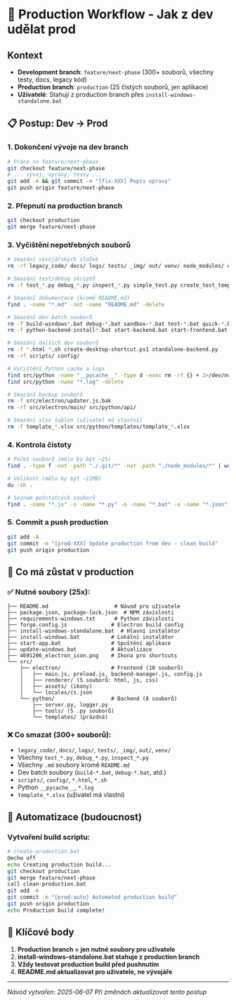 # 🚀 Production Workflow - Jak z dev udělat prod

## Kontext
- **Development branch**: `feature/next-phase` (300+ souborů, všechny testy, docs, legacy kód)
- **Production branch**: `production` (25 čistých souborů, jen aplikace)
- **Uživatelé**: Stahují z production branch přes `install-windows-standalone.bat`

## 📋 Postup: Dev → Prod

### 1. Dokončení vývoje na dev branch
```bash
# Práce na feature/next-phase
git checkout feature/next-phase
# ... vývoj, opravy, testy ...
git add -A && git commit -m "[fix-XXX] Popis opravy"
git push origin feature/next-phase
```

### 2. Přepnutí na production branch
```bash
git checkout production
git merge feature/next-phase
```

### 3. Vyčištění nepotřebných souborů
```bash
# Smazání vývojářských složek
rm -rf legacy_code/ docs/ logs/ tests/ _img/ out/ venv/ node_modules/ dist/

# Smazání test/debug skriptů
rm -f test_*.py debug_*.py inspect_*.py simple_test.py create_test_template.py

# Smazání dokumentace (kromě README.md)
find . -name "*.md" -not -name "README.md" -delete

# Smazání dev batch souborů
rm -f build-windows*.bat debug-*.bat sandbox-*.bat test-*.bat quick-*.bat
rm -f python-backend-install*.bat start-backend.bat start-frontend.bat start-with-python.bat

# Smazání dalších dev souborů
rm -f *.html *.sh create-desktop-shortcut.ps1 standalone-backend.py
rm -rf scripts/ config/ 

# Vyčištění Python cache a logs
find src/python -name "__pycache__" -type d -exec rm -rf {} + 2>/dev/null || true
find src/python -name "*.log" -delete

# Smazání backup souborů
rm -f src/electron/updater.js.bak
rm -rf src/electron/main/ src/python/api/

# Smazání xlsx šablon (uživatel má vlastní)
rm -f template_*.xlsx src/python/templates/template_*.xlsx
```

### 4. Kontrola čistoty
```bash
# Počet souborů (mělo by být ~25)
find . -type f -not -path "./.git/*" -not -path "./node_modules/*" | wc -l

# Velikost (mělo by být ~11MB)
du -sh .

# Seznam podstatných souborů
find . -name "*.js" -o -name "*.py" -o -name "*.bat" -o -name "*.json" -o -name "*.md" | wc -l
```

### 5. Commit a push production
```bash
git add -A
git commit -m "[prod-XXX] Update production from dev - clean build"
git push origin production
```

## 📁 Co má zůstat v production

### ✅ Nutné soubory (25x):
```
├── README.md                     # Návod pro uživatele
├── package.json, package-lock.json  # NPM závislosti
├── requirements-windows.txt      # Python závislosti  
├── forge.config.js              # Electron build config
├── install-windows-standalone.bat  # Hlavní instalátor
├── install-windows.bat          # Lokální instalátor
├── start-app.bat                # Spuštění aplikace
├── update-windows.bat           # Aktualizace
├── 4691206_electron_icon.png    # Ikona pro shortcuts
└── src/
    ├── electron/                # Frontend (10 souborů)
    │   ├── main.js, preload.js, backend-manager.js, config.js
    │   ├── renderer/ (5 souborů: html, js, css)
    │   ├── assets/ (ikony)
    │   └── locales/cs.json
    └── python/                  # Backend (8 souborů)
        ├── server.py, logger.py
        ├── tools/ (5 .py souborů)
        └── templates/ (prázdná)
```

### ❌ Co smazat (300+ souborů):
- `legacy_code/`, `docs/`, `logs/`, `tests/`, `_img/`, `out/`, `venv/`
- Všechny `test_*.py`, `debug_*.py`, `inspect_*.py` 
- Všechny `.md` soubory kromě `README.md`
- Dev batch soubory (`build-*.bat`, `debug-*.bat`, atd.)
- `scripts/`, `config/`, `*.html`, `*.sh`
- Python `__pycache__`, `*.log`
- `template_*.xlsx` (uživatel má vlastní)

## 🔄 Automatizace (budoucnost)

### Vytvoření build scriptu:
```bash
# create-production.bat
@echo off
echo Creating production build...
git checkout production
git merge feature/next-phase
call clean-production.bat
git add -A
git commit -m "[prod-auto] Automated production build"
git push origin production
echo Production build complete!
```

## 🎯 Klíčové body
1. **Production branch = jen nutné soubory pro uživatele**
2. **install-windows-standalone.bat stahuje z production branch**
3. **Vždy testovat production build před pushnutím**
4. **README.md aktualizovat pro uživatele, ne vývojáře**

---
*Návod vytvořen: 2025-06-07*
*Při změnách aktualizovat tento postup*